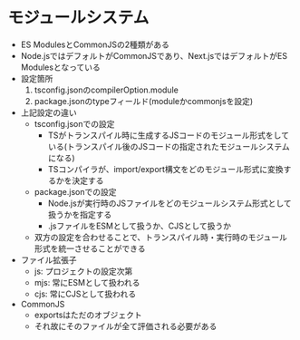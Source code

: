 # モジュールシステム

- ES ModulesとCommonJSの2種類がある
- Node.jsではデフォルトがCommonJSであり、Next.jsではデフォルトがES Modulesとなっている
- 設定箇所
  1. tsconfig.jsonのcompilerOption.module
  2. package.jsonのtypeフィールド(moduleかcommonjsを設定)
- 上記設定の違い
  - tsconfig.jsonでの設定
    - TSがトランスパイル時に生成するJSコードのモジュール形式をしている(トランスパイル後のJSコードの指定されたモジュールシステムになる)
    - TSコンパイラが、import/export構文をどのモジュール形式に変換するかを決定する
  - package.jsonでの設定
    - Node.jsが実行時のJSファイルをどのモジュールシステム形式として扱うかを指定する
    - .jsファイルをESMとして扱うか、CJSとして扱うか
  - 双方の設定を合わせることで、トランスパイル時・実行時のモジュール形式を統一させることができる
- ファイル拡張子
  - js: プロジェクトの設定次第
  - mjs: 常にESMとして扱われる
  - cjs: 常にCJSとして扱われる
- CommonJS
  - exportsはただのオブジェクト
  - それ故にそのファイルが全て評価される必要がある
